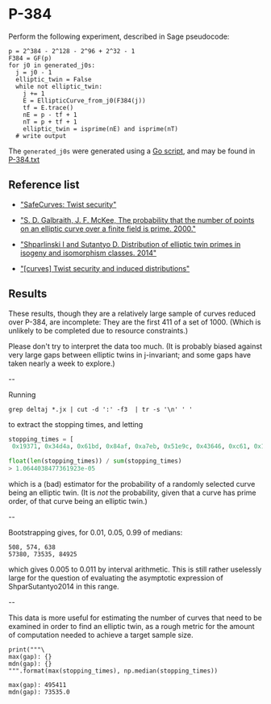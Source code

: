 # P-384

Perform the following experiment, described in Sage pseudocode:

```
p = 2^384 - 2^128 - 2^96 + 2^32 - 1
F384 = GF(p)
for j0 in generated_j0s:
  j = j0 - 1
  elliptic_twin = False
  while not elliptic_twin:
    j += 1
    E = EllipticCurve_from_j0(F384(j))
    tf = E.trace()
    nE = p - tf + 1
    nT = p + tf + 1
    elliptic_twin = isprime(nE) and isprime(nT)
  # write output
```

The `generated_j0s` were generated using a [Go script](https://github.com/coruus/elliptic-twin-curves/blob/master/genrandom/genrandom.go), and may be found
in [P-384.txt](https://github.com/coruus/elliptic-twin-curves/blob/master/sol384d2/misc/P-384.txt)

## Reference list

- ["SafeCurves: Twist security"](http://safecurves.cr.yp.to/twist.html)

- ["S. D. Galbraith, J. F. McKee, The probability that the number of points on an elliptic curve over a finite field is prime. 2000."](https://www.math.auckland.ac.nz/~sgal018/cm.pdf)

- ["Shparlinski I and Sutantyo D. Distribution of elliptic twin primes in isogeny and isomorphism classes. 2014"](http://www.researchgate.net/publication/259506269_Distribution_of_elliptic_twin_primes_in_isogeny_and_isomorphism_classes)

- ["[curves] Twist security and induced distributions"](https://moderncrypto.org/mail-archive/curves/2014/000336.html)


## Results

These results, though they are a relatively large sample of curves
reduced over P-384, are incomplete: They are the first 411 of a set
of 1000. (Which is unlikely to be completed due to resource constraints.)

Please don't try to interpret the data too much. (It is probably biased
against very large gaps between elliptic twins in j-invariant; and some
gaps have taken nearly a week to explore.)

--

Running

    grep deltaj *.jx | cut -d ':' -f3  | tr -s '\n' ' '

to extract the stopping times, and letting

```py
stopping_times = [
 0x19371, 0x34d4a, 0x61bd, 0x84af, 0xa7eb, 0x51e9c, 0x43646, 0xc61, 0x16f79, 0x415, 0x192ce, 0x14750, 0xc96, 0x12b42, 0x1b180, 0x30d38, 0x57dc, 0x21b7c, 0x2895, 0x75b4, 0x1fa9b, 0xc9ee, 0xba8e, 0x14788, 0x152aa, 0x162d7, 0x841d, 0x1235a, 0xb590, 0x11f02, 0x5b41, 0x1d01a, 0x6d8, 0x4469e, 0x97c6, 0x63ce, 0x22741, 0x1006c, 0x2f6d2, 0x34cc8, 0xb27, 0x147e1, 0x14b66, 0x3333c, 0x10863, 0x1813, 0x11d10, 0x16971, 0x1287d, 0x9716, 0xe90b, 0x50a2, 0x4424, 0x26ca, 0x147f1, 0x1b131, 0x8a7d, 0x101f8, 0x3310, 0xcef7, 0x6182, 0x628b, 0xed20, 0x212a3, 0x201e7, 0xa997, 0x3a10f, 0x1edfa, 0x34c9e, 0x77bc, 0x1fe8, 0x1dd91, 0x78f33, 0x20fe8, 0x1a2ce, 0x15a5, 0x1dc5, 0x1abda, 0xc9d7, 0x1888e, 0x2160, 0x3bf7, 0xa94c, 0xceef, 0xdd30, 0xdb3f, 0x9097, 0x128fa, 0x12a88, 0x8010, 0x57aa8, 0x21b, 0x58309, 0x134, 0x2ebf, 0x3a43, 0x47417, 0x50849, 0x2cf21, 0x4ede0, 0x2b7e2, 0x2eba2, 0x3d967, 0x2a840, 0x318e7, 0x1b9f9, 0x146fe, 0x301f8, 0x17f90, 0x1a7cb, 0x39b31, 0x1ded4, 0xb137, 0x44be, 0x10c22, 0x445b, 0xa40e, 0x3bac, 0x41bd, 0x176e1, 0x23bc6, 0xb7f4, 0xae4d, 0x5fcb, 0xb9f, 0x3ed35, 0x321a0, 0xb24a, 0x179e5, 0x4c35, 0x199, 0x1a990, 0x1c0d9, 0x128c9, 0x16663, 0x8fba, 0x893e, 0x1621b, 0x3fa4b, 0x18f6e, 0x294a5, 0x17929, 0x31d1c, 0x22ac, 0x284ee, 0x170ec, 0x33995, 0x364f, 0x3a339, 0xe877, 0x1696d, 0x17500, 0x269c3, 0x2693e, 0x10da5, 0xe0a5, 0x11f7c, 0x4121, 0x2774f, 0x1666b, 0xb4d5, 0x13596, 0xcf8f, 0xecab, 0x17585, 0x7b86, 0xf9f5, 0x2fed, 0x101a2, 0x11bbd, 0x1c463, 0xe0f3, 0x660f, 0x5d5b, 0x13b4f, 0xb5af, 0xf7b, 0x4557]

float(len(stopping_times)) / sum(stopping_times)
> 1.0644038477361923e-05
```

which is a (bad) estimator for the probability of a randomly selected
curve being an elliptic twin. (It is *not* the probability, given
that a curve has prime order, of that curve being an elliptic twin.)

--

Bootstrapping gives, for 0.01, 0.05, 0.99 of medians:

    508, 574, 638
    57380, 73535, 84925

which gives 0.005 to 0.011 by interval arithmetic. This is still
rather uselessly large for the question of evaluating the asymptotic
expression of ShparSutantyo2014 in this range.

--

This data is more useful for estimating the number of curves that need
to be examined in order to find an elliptic twin, as a rough metric for
the amount of computation needed to achieve a target sample size.

    print("""\
    max(gap): {}
    mdn(gap): {}
    """.format(max(stopping_times), np.median(stopping_times))

    max(gap): 495411
    mdn(gap): 73535.0
